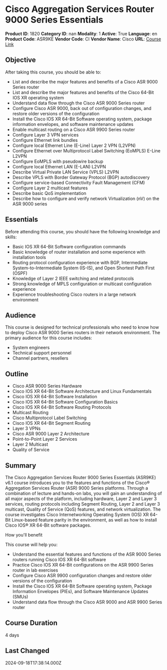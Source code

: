 # Cisco Aggregation Services Router 9000 Series Essentials

**Product ID**: 1820
**Category ID**: nan
**Modality**: 1
**Active**: True
**Language**: en
**Product Code**: ASR9KE
**Vendor Code**: CI
**Vendor Name**: Cisco
**URL**: [Course Link](https://www.fastlaneus.com/course/cisco-asr9ke)

## Objective
After taking this course, you should be able to:



- List and describe the major features and benefits of a Cisco ASR 9000 Series router
- List and describe the major features and benefits of the Cisco 64-Bit IOS XR operating system
- Understand data flow through the Cisco ASR 9000 Series router
- Configure Cisco ASR 9000, back out of configuration changes, and restore older versions of the configuration
- Install the Cisco IOS XR 64-Bit Software operating system, package information envelopes, and software maintenance updates
- Enable multicast routing on a Cisco ASR 9900 Series router
- Configure Layer 3 VPN services
- Configure Ethernet link bundles
- Configure local Ethernet Line (E-Line) Layer 2 VPN (L2VPN)
- Configure Ethernet over Multiprotocol Label Switching (EoMPLS) E-Line L2VPN
- Configure EoMPLS with pseudowire backup
- Configure local Ethernet LAN (E-LAN) L2VPN
- Describe Virtual Private LAN Service (VPLS) L2VPN
- Describe VPLS with Border Gateway Protocol (BGP) autodiscovery
- Configure service-based Connectivity Fault Management (CFM)
- Configure Layer 2 multicast features
- Describe basic QoS implementation
- Describe how to configure and verify network Virtualization (nV) on the ASR 9000 series

## Essentials
Before attending this course, you should have the following knowledge and skills:



- Basic IOS XR 64-Bit Software configuration commands
- Basic knowledge of router installation and some experience with installation tools
- Routing protocol configuration experience with BGP, Intermediate System-to-Intermediate System (IS-IS), and Open Shortest Path First (OSPF)
- Knowledge of Layer 2 IEEE switching and related protocols
- Strong knowledge of MPLS configuration or multicast configuration experience
- Experience troubleshooting Cisco routers in a large network environment

## Audience
This course is designed for technical professionals who need to know how to deploy Cisco ASR 9000 Series routers in their network environment. The primary audience for this course includes:



- System engineers
- Technical support personnel
- Channel partners, resellers

## Outline
- Cisco ASR 9000 Series Hardware
- Cisco IOS XR 64-Bit Software Architecture and Linux Fundamentals
- Cisco IOS XR 64-Bit Software Installation
- Cisco IOS XR 64-Bit Software Configuration Basics
- Cisco IOS XR 64-Bit Software Routing Protocols
- Multicast Routing
- Cisco Multiprotocol Label Switching
- Cisco IOS XR 64-Bit Segment Routing
- Layer 3 VPNs
- Cisco ASR 9000 Layer 2 Architecture
- Point-to-Point Layer 2 Services
- Layer 2 Multicast
- Quality of Service

## Summary
The Cisco Aggregation Services Router 9000 Series Essentials (ASR9KE) v6.1 course introduces you to the features and functions of the Cisco® Aggregation Services Router (ASR) 9000 Series platforms. Through a combination of lecture and hands-on labs, you will gain an understanding of all major aspects of the platform, including hardware, Layer 2 and Layer 3 services, routing protocols including Segment Routing, Layer 2 and Layer 3 multicast, Quality of Service (QoS) features, and network virtualization. The course investigates Cisco Internetworking Operating System (IOS) XR 64-Bit Linux-based feature parity in the environment, as well as how to install Cisco IOS® XR 64-Bit software packages. 

How you'll benefit

This course will help you:



- Understand the essential features and functions of the ASR 9000 Series routers running Cisco IOS XR 64-Bit software
- Practice Cisco IOS XR 64-Bit configurations on the ASR 9900 Series router in lab exercises
- Configure Cisco ASR 9900 configuration changes and restore older versions of the configuration
- Install the Cisco IOS XR 64-Bit Software operating system, Package Information Envelopes (PIEs), and Software Maintenance Updates (SMUs)
- Understand data flow through the Cisco ASR 9000 and ASR 9900 Series router

## Course Duration
4 days

## Last Changed
2024-09-18T17:38:14.000Z
